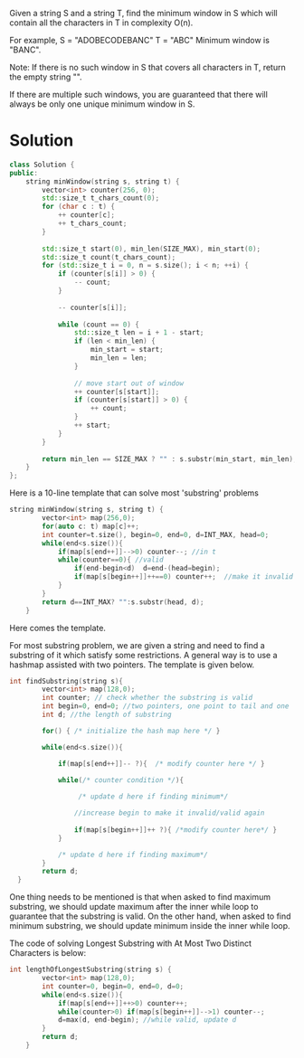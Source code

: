 Given a string S and a string T, find the minimum window in S which will contain all the characters in T in complexity O(n).

For example,
S = "ADOBECODEBANC"
T = "ABC"
Minimum window is "BANC".

Note:
If there is no such window in S that covers all characters in T, return the empty string "".

If there are multiple such windows, you are guaranteed that there will always be only one unique minimum window in S.


# Solution
```cpp
class Solution {
public:
    string minWindow(string s, string t) {
        vector<int> counter(256, 0);
        std::size_t t_chars_count(0);
        for (char c : t) {
            ++ counter[c];
            ++ t_chars_count;
        }
        
        std::size_t start(0), min_len(SIZE_MAX), min_start(0);
        std::size_t count(t_chars_count);
        for (std::size_t i = 0, n = s.size(); i < n; ++i) {
            if (counter[s[i]] > 0) {
                -- count;
            }
            
            -- counter[s[i]];
            
            while (count == 0) {
                std::size_t len = i + 1 - start;
                if (len < min_len) {
                    min_start = start;
                    min_len = len;
                }
                
                // move start out of window
                ++ counter[s[start]];
                if (counter[s[start]] > 0) {
                    ++ count;
                }
                ++ start;
            }
        }
        
        return min_len == SIZE_MAX ? "" : s.substr(min_start, min_len);
    }
};
```  
  
  
Here is a 10-line template that can solve most 'substring' problems
```cpp
string minWindow(string s, string t) {
        vector<int> map(256,0);
        for(auto c: t) map[c]++;
        int counter=t.size(), begin=0, end=0, d=INT_MAX, head=0;
        while(end<s.size()){
            if(map[s[end++]]-->0) counter--; //in t
            while(counter==0){ //valid
                if(end-begin<d)  d=end-(head=begin);
                if(map[s[begin++]]++==0) counter++;  //make it invalid
            }  
        }
        return d==INT_MAX? "":s.substr(head, d);
    }
```

Here comes the template.

For most substring problem, we are given a string and need to find a substring of it which satisfy some restrictions. A general way is to use a hashmap assisted with two pointers. The template is given below.
  
```cpp
int findSubstring(string s){
        vector<int> map(128,0);
        int counter; // check whether the substring is valid
        int begin=0, end=0; //two pointers, one point to tail and one  head
        int d; //the length of substring

        for() { /* initialize the hash map here */ }

        while(end<s.size()){

            if(map[s[end++]]-- ?){  /* modify counter here */ }

            while(/* counter condition */){ 
                 
                 /* update d here if finding minimum*/

                //increase begin to make it invalid/valid again
                
                if(map[s[begin++]]++ ?){ /*modify counter here*/ }
            }  

            /* update d here if finding maximum*/
        }
        return d;
  }
```

One thing needs to be mentioned is that when asked to find maximum substring, we should update maximum after the inner while loop to guarantee that the substring is valid. On the other hand, when asked to find minimum substring, we should update minimum inside the inner while loop.

The code of solving Longest Substring with At Most Two Distinct Characters is below:


```cpp
int lengthOfLongestSubstring(string s) {
        vector<int> map(128,0);
        int counter=0, begin=0, end=0, d=0; 
        while(end<s.size()){
            if(map[s[end++]]++>0) counter++; 
            while(counter>0) if(map[s[begin++]]-->1) counter--;
            d=max(d, end-begin); //while valid, update d
        }
        return d;
    }
```    

